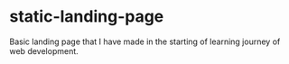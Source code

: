# static-landing-page
Basic landing page that I have made in the starting of learning journey of web development.
